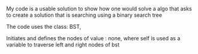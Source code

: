 My code is a usable solution to show how one would solve a algo that asks to create a solution that is searching using a binary search tree

The code uses the class: BST, 

Initiates and defines the nodes of value : none, where self is used as a variable to traverse left and right nodes of bst

